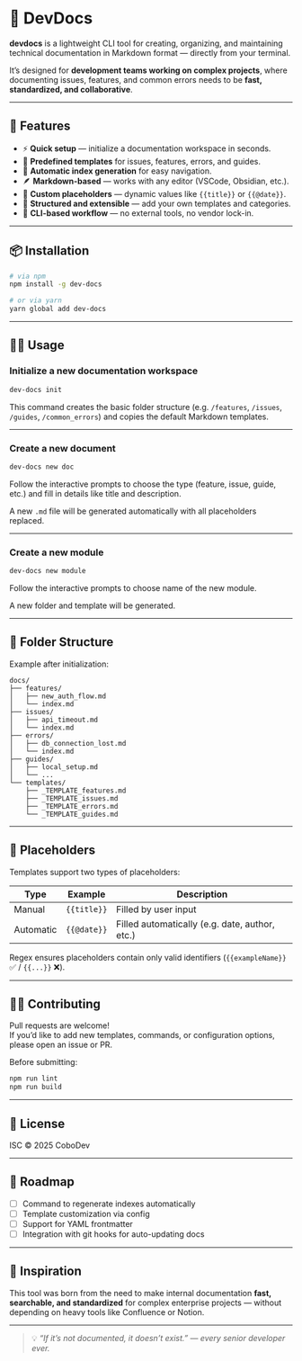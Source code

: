 # 🚀 DevDocs

**devdocs** is a lightweight CLI tool for creating, organizing, and maintaining technical documentation in Markdown format — directly from your terminal.

It’s designed for **development teams working on complex projects**, where documenting issues, features, and common errors needs to be **fast, standardized, and collaborative**.

---

## 🚀 Features

- ⚡ **Quick setup** — initialize a documentation workspace in seconds.
- 🧩 **Predefined templates** for issues, features, errors, and guides.
- 🔁 **Automatic index generation** for easy navigation.
- 🪶 **Markdown-based** — works with any editor (VSCode, Obsidian, etc.).
- 🧠 **Custom placeholders** — dynamic values like `{{title}}` or `{{@date}}`.
- 🧱 **Structured and extensible** — add your own templates and categories.
- 🧰 **CLI-based workflow** — no external tools, no vendor lock-in.

---

## 📦 Installation

```bash
# via npm
npm install -g dev-docs

# or via yarn
yarn global add dev-docs
```

---

## 🧑‍💻 Usage

### Initialize a new documentation workspace

```bash
dev-docs init
```

This command creates the basic folder structure (e.g. `/features`, `/issues`, `/guides`, `/common_errors`) and copies the default Markdown templates.

---

### Create a new document

```bash
dev-docs new doc
```

Follow the interactive prompts to choose the type (feature, issue, guide, etc.) and fill in details like title and description.

A new `.md` file will be generated automatically with all placeholders replaced.

---

### Create a new module

```bash
dev-docs new module
```

Follow the interactive prompts to choose name of the new module.

A new folder and template will be generated.

---

## 📁 Folder Structure

Example after initialization:

```
docs/
├── features/
│   ├── new_auth_flow.md
│   └── index.md
├── issues/
│   ├── api_timeout.md
│   └── index.md
├── errors/
│   ├── db_connection_lost.md
│   └── index.md
├── guides/
│   ├── local_setup.md
│   └── ...
└── templates/
    ├── _TEMPLATE_features.md
    ├── _TEMPLATE_issues.md
    ├── _TEMPLATE_errors.md
    └── _TEMPLATE_guides.md
```

---

## 🧩 Placeholders

Templates support two types of placeholders:

| Type | Example | Description |
|------|----------|-------------|
| Manual | `{{title}}` | Filled by user input |
| Automatic | `{{@date}}` | Filled automatically (e.g. date, author, etc.) |

Regex ensures placeholders contain only valid identifiers (`{{exampleName}}` ✅ / `{{...}}` ❌).

---

## 🧑‍🔧 Contributing

Pull requests are welcome!  
If you’d like to add new templates, commands, or configuration options, please open an issue or PR.

Before submitting:
```bash
npm run lint
npm run build
```

---

## 🧾 License

ISC © 2025 CoboDev

---

## 🌟 Roadmap

- [ ] Command to regenerate indexes automatically  
- [ ] Template customization via config  
- [ ] Support for YAML frontmatter  
- [ ] Integration with git hooks for auto-updating docs  

---

## 🧠 Inspiration

This tool was born from the need to make internal documentation **fast, searchable, and standardized** for complex enterprise projects — without depending on heavy tools like Confluence or Notion.

---

> 💡 *“If it’s not documented, it doesn’t exist.” — every senior developer ever.*

